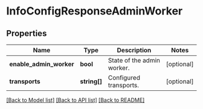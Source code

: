 # InfoConfigResponseAdminWorker

## Properties
Name | Type | Description | Notes
------------ | ------------- | ------------- | -------------
**enable_admin_worker** | **bool** | State of the admin worker. | [optional] 
**transports** | **string[]** | Configured transports. | [optional] 

[[Back to Model list]](../../README.md#documentation-for-models) [[Back to API list]](../../README.md#documentation-for-api-endpoints) [[Back to README]](../../README.md)


